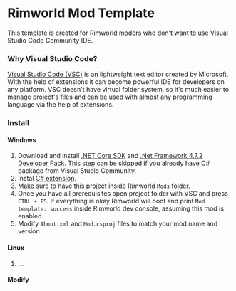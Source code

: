 # Rimworld Mod Template

This template is created for Rimworld moders who don't want to use Visual Studio Code Community IDE.

### Why Visual Studio Code?

[Visual Studio Code (VSC)](https://code.visualstudio.com/) is an lightweight text editor created by Microsoft. With the help of extensions it can become powerful IDE for developers on any platform. VSC doesn't have virtual folder system, so it's much easier to manage project's files and can be used with almost any programming language via the help of extensions.

### Install
#### Windows
1. Download and install [.NET Core SDK](https://dotnet.microsoft.com/download/dotnet-core) and [.Net Framework 4.7.2 Developer Pack]( https://dotnet.microsoft.com/download/dotnet-framework/net472). This step can be skipped if you already have C# package from Visual Studio Community.
2. Instal [C# extension](https://marketplace.visualstudio.com/items?itemName=ms-dotnettools.csharp).
3. Make sure to have this project inside Rimworld `Mods` folder.
4. Once you have all prerequisites open project folder with VSC and press `CTRL + F5`. If everything is okay Rimworld will boot and print `Mod template: success` inside Rimworld dev console, assuming this mod is enabled.
5. Modify `About.xml` and `Mod.csproj` files to match your mod name and version.

#### Linux
1. ...

#### Modify
